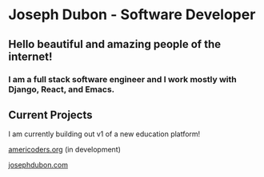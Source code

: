 # Joseph Dubon - Software Developer

## Hello beautiful and amazing people of the internet!

### I am a full stack software engineer and I work mostly with Django, React, and Emacs.

## Current Projects
I am currently building out v1 of a new education platform!

[americoders.org](https://americoders.org) (in development)

[josephdubon.com](https://www.josephdubon.com)
